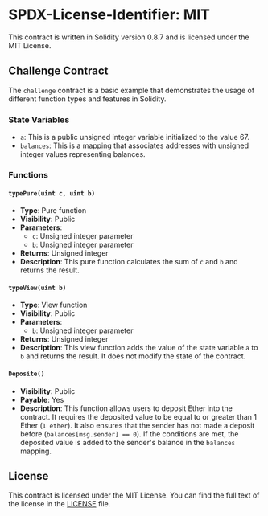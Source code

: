 # SPDX-License-Identifier: MIT

This contract is written in Solidity version 0.8.7 and is licensed under the MIT License.

## Challenge Contract

The `challenge` contract is a basic example that demonstrates the usage of different function types and features in Solidity.

### State Variables

- `a`: This is a public unsigned integer variable initialized to the value 67.
- `balances`: This is a mapping that associates addresses with unsigned integer values representing balances.

### Functions

#### `typePure(uint c, uint b)`

- **Type**: Pure function
- **Visibility**: Public
- **Parameters**:
  - `c`: Unsigned integer parameter
  - `b`: Unsigned integer parameter
- **Returns**: Unsigned integer
- **Description**: This pure function calculates the sum of `c` and `b` and returns the result.

#### `typeView(uint b)`

- **Type**: View function
- **Visibility**: Public
- **Parameters**:
  - `b`: Unsigned integer parameter
- **Returns**: Unsigned integer
- **Description**: This view function adds the value of the state variable `a` to `b` and returns the result. It does not modify the state of the contract.

#### `Deposite()`

- **Visibility**: Public
- **Payable**: Yes
- **Description**: This function allows users to deposit Ether into the contract. It requires the deposited value to be equal to or greater than 1 Ether (`1 ether`). It also ensures that the sender has not made a deposit before (`balances[msg.sender] == 0`). If the conditions are met, the deposited value is added to the sender's balance in the `balances` mapping.

## License

This contract is licensed under the MIT License. You can find the full text of the license in the [LICENSE](LICENSE) file.
